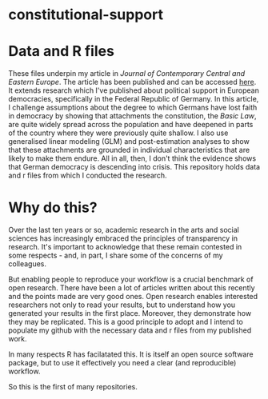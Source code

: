 # constitutional-support
# Data and R files #

These files underpin my article in *Journal of Contemporary Central and Eastern Europe*. The article has been published and can be accessed [here](https://www.tandfonline.com/eprint/8BWNMYNC8AYX6RFASES9/full?target=10.1080/25739638.2020.1833562). It extends research which I've published about political support in European democracies, specifically in the Federal Republic of Germany. In this article, I challenge assumptions about the degree to which Germans have lost faith in democracy by showing that attachments the constitution, the *Basic Law*, are quite widely spread across the population and have deepened in parts of the country where they were previously quite shallow. I also use generalised linear modeling (GLM) and post-estimation analyses to show that these attachments are grounded in individual characteristics that are likely to make them endure. All in all, then, I don't think the evidence shows that German democracy is descending into crisis. This repository holds data and r files from which I conducted the research.

# Why do this? #

Over the last ten years or so, academic research in the arts and social sciences has increasingly embraced the principles of transparency in research. It's important to acknowledge that these remain contested in some respects - and, in part, I share some of the concerns of my colleagues. 

But enabling people to reproduce your workflow is a crucial benchmark of open research. There have been a lot of articles written about this recently and the points made are very good ones. Open research enables interested researchers not only to read your results, but to understand how you generated your results in the first place. Moreover, they demonstrate how they may be replicated. This is a good principle to adopt and I intend to populate my github with the necessary data and r files from my published work.

In many respects R has facilatated this. It is itself an open source software package, but to use it effectively you need a clear (and reproducible) workflow.

So this is the first of many repositories. 



